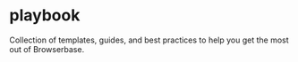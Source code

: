 # playbook
Collection of templates, guides, and best practices to help you get the most out of Browserbase.
